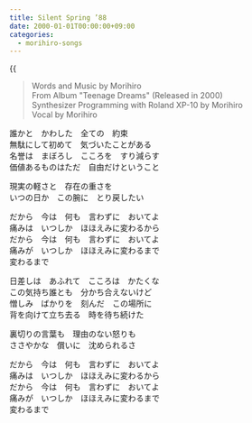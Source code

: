 ```yaml
---
title: Silent Spring ’88
date: 2000-01-01T00:00:00+09:00
categories:
  - morihiro-songs
---
```



<!--more-->

{{<audio silent-spring-88>}}

> Words and Music by Morihiro  
> From Album "Teenage Dreams" (Released in 2000)  
> Synthesizer Programming with Roland XP-10 by Morihiro  
> Vocal by Morihiro

誰かと　かわした　全ての　約束  
無駄にして初めて　気づいたことがある  
名誉は　まぼろし　こころを　すり減らす  
価値あるものはただ　自由だけということ

現実の軽さと　存在の重さを  
いつの日か　この腕に　とり戻したい

だから　今は　何も　言わずに　おいてよ  
痛みは　いつしか　ほほえみに変わるから  
だから　今は　何も　言わずに　おいてよ  
痛みが　いつしか　ほほえみに変わるまで  
変わるまで

日差しは　あふれて　こころは　かたくな  
この気持ち誰とも　分かち合えないけど  
憎しみ　ばかりを　刻んだ　この場所に  
背を向けて立ち去る　時を待ち続けた

裏切りの言葉も　理由のない怒りも  
ささやかな　償いに　沈められるさ

だから　今は　何も　言わずに　おいてよ  
痛みは　いつしか　ほほえみに変わるから  
だから　今は　何も　言わずに　おいてよ  
痛みが　いつしか　ほほえみに変わるまで  
変わるまで
